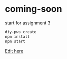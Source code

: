 # coming-soon
start for assignment 3

```bash
diy-pwa create
npm install
npm start
```

[Edit here](https://diy-pwa.dev/~/gh/billyronaldo/coming-soon)

